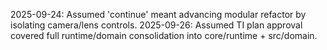 2025-09-24: Assumed 'continue' meant advancing modular refactor by isolating camera/lens controls.
2025-09-26: Assumed TI plan approval covered full runtime/domain consolidation into core/runtime + src/domain.
